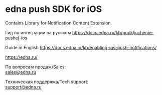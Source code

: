 # edna push SDK for iOS
Contains Library for Notification Content Extension.

Гид по интеграции на русском https://docs.edna.ru/kb/podkljuchenie-pushej-ios

Guide in English <https://docs.edna.io/kb/enabling-ios-push-notifications/>

https://edna.ru/

По вопросам продаж/Sales:<br>
sales@edna.ru

Техническая поддержка/Tech support:<br>
support@edna.ru
